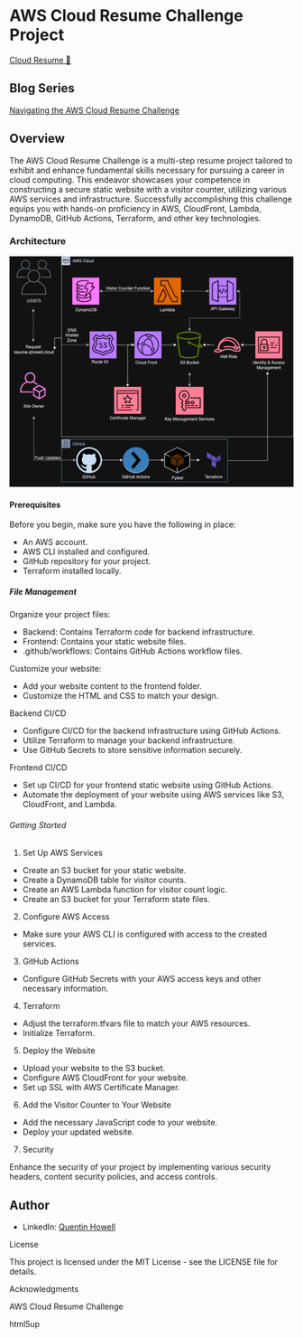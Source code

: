 # AWS Cloud Resume Challenge Project
[Cloud Resume 🔗](https://resume.qhowell.cloud)

## Blog Series
[Navigating the AWS Cloud Resume Challenge](https://dev.to/qdiddypop/navigating-the-aws-cloud-resume-challenge-lessons-learned-37l2)


## Overview
The AWS Cloud Resume Challenge is a multi-step resume project tailored to exhibit and enhance fundamental skills necessary for pursuing a career in cloud computing. This endeavor showcases your competence in constructing a secure static website with a visitor counter, utilizing various AWS services and infrastructure. Successfully accomplishing this challenge equips you with hands-on proficiency in AWS, CloudFront, Lambda, DynamoDB, GitHub Actions, Terraform, and other key technologies.

### Architecture

![Architecture Diagram](/img/AWS1.drawio.png)

#### Prerequisites
Before you begin, make sure you have the following in place:
- An AWS account.
- AWS CLI installed and configured.
- GitHub repository for your project.
- Terraform installed locally.

##### File Management
Organize your project files:
- Backend: Contains Terraform code for backend infrastructure.
- Frontend: Contains your static website files.
- .github/workflows: Contains GitHub Actions workflow files.

Customize your website:
- Add your website content to the frontend folder.
- Customize the HTML and CSS to match your design.

Backend CI/CD
- Configure CI/CD for the backend infrastructure using GitHub Actions.
- Utilize Terraform to manage your backend infrastructure.
- Use GitHub Secrets to store sensitive information securely.

Frontend CI/CD
- Set up CI/CD for your frontend static website using GitHub Actions.
- Automate the deployment of your website using AWS services like S3, CloudFront, and Lambda.

###### Getting Started

1. Set Up AWS Services
- Create an S3 bucket for your static website.
- Create a DynamoDB table for visitor counts.
- Create an AWS Lambda function for visitor count logic.
- Create an S3 bucket for your Terraform state files.

2. Configure AWS Access
- Make sure your AWS CLI is configured with access to the created services.

3. GitHub Actions
- Configure GitHub Secrets with your AWS access keys and other necessary information.

4. Terraform
- Adjust the terraform.tfvars file to match your AWS resources.
- Initialize Terraform.

5. Deploy the Website
- Upload your website to the S3 bucket.
- Configure AWS CloudFront for your website.
- Set up SSL with AWS Certificate Manager.

6. Add the Visitor Counter to Your Website
- Add the necessary JavaScript code to your website.
- Deploy your updated website.

7. Security

Enhance the security of your project by implementing various security headers, content security policies, and access controls.

## Author
- LinkedIn: [Quentin Howell](https://www.linkedin.com/in/quentin-howell-7477636a/)

License

This project is licensed under the MIT License - see the LICENSE file for details.

Acknowledgments

AWS Cloud Resume Challenge

html5up




